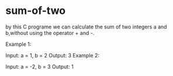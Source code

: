 # sum-of-two

by this C programe we can calculate the sum of two integers a and b,without using the operator + and -.

Example 1:

Input: a = 1, b = 2
Output: 3
Example 2:

Input: a = -2, b = 3
Output: 1
